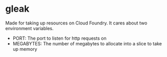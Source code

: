 # gleak

Made for taking up resources on Cloud Foundry. It cares about two environment variables.
* PORT: The port to listen for http requests on
* MEGABYTES: The number of megabytes to allocate into a slice to take up memory
